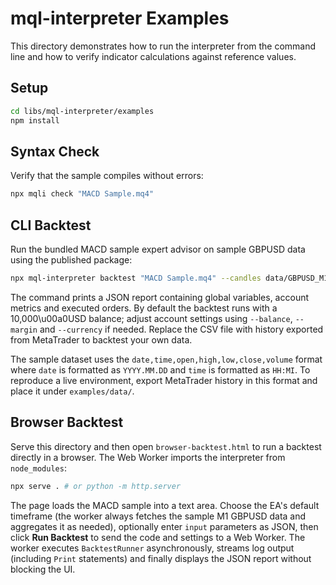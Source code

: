 # mql-interpreter Examples

This directory demonstrates how to run the interpreter from the command line and how to verify indicator calculations against reference values.

## Setup

```bash
cd libs/mql-interpreter/examples
npm install
```

## Syntax Check

Verify that the sample compiles without errors:

```bash
npx mqli check "MACD Sample.mq4"
```

## CLI Backtest

Run the bundled MACD sample expert advisor on sample GBPUSD data using the published package:

```bash
npx mql-interpreter backtest "MACD Sample.mq4" --candles data/GBPUSD_M1.csv
```

The command prints a JSON report containing global variables, account metrics and executed orders. By default the backtest runs with a 10,000\u00a0USD balance; adjust account settings using `--balance`, `--margin` and `--currency` if needed. Replace the CSV file with history exported from MetaTrader to backtest your own data.

The sample dataset uses the `date,time,open,high,low,close,volume` format where `date` is formatted as `YYYY.MM.DD` and `time` is formatted as `HH:MI`. To reproduce a live environment, export MetaTrader history in this format and place it under `examples/data/`.

## Browser Backtest

Serve this directory and then open `browser-backtest.html` to run a backtest directly in a browser. The Web Worker imports the interpreter from `node_modules`:

```bash
npx serve . # or python -m http.server
```

The page loads the MACD sample into a text area. Choose the EA's default timeframe (the worker always fetches the sample M1 GBPUSD data and aggregates it as needed), optionally enter `input` parameters as JSON, then click **Run Backtest** to send the code and settings to a Web Worker. The worker executes `BacktestRunner` asynchronously, streams log output (including `Print` statements) and finally displays the JSON report without blocking the UI.
